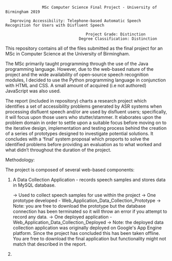                     MSc Computer Science Final Project - University of Birmingham 2019

      Improving Accessibility: Telephone-based Automatic Speech Recognition for Users with Disfluent Speech
                                      
                                       Project Grade: Distinction
                                    Degree Classification: Distinction


This repository contains all of the files submitted as the final project for an MSc in Computer Science at the University of Birmingham.

The MSc primarily taught programming through the use of the Java programming language. However, due to the web-based nature of the project and the wide availability of open-source speech recognition modules, I decided to use the Python programming language in conjunction with HTML and CSS. A small amount of acquired (i.e not authored) JavaScript was also used.

The report (included in repository) charts a research project which identifies a set of accessibility problems generated by ASR systems when processing disfluent speech and/or are used by disfluent users; specifically, it will focus upon those users who stutter/stammer. It elaborates upon the problem domain in order to settle upon a suitable focus before moving on to the iterative design, implementation and testing process behind the creation of a series of prototypes designed to investigate potential solutions. It concludes with a ‘final’ system proposal which proports to solve the identified problems before providing an evaluation as to what worked and what didn’t throughout the duration of the project.

Methodology:



The project is composed of several web-based components:

1) A Data Collection Application - records speech samples and stores data in MySQL database.
    
    -> Used to collect speech samples for use within the project
    -> One prototype developed - Web_Application_Data_Collection_Prototype
        ->  Note: you are free to download the prototype but the database connection has been terminated so it will throw an error if you attempt to record any data.
    -> One deployed application - Web_Application_Data_Collection_Deployed
        -> Note: the deployed data collection application was originally deployed on Google's App Engine platform. Since the project has concluded this has been taken offline. You are free to download the final application but functionality might not match that described in the report.
  
2) 
